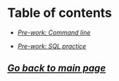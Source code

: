 # Table of contents

- [*Pre-work: Command line*](../401/401prework-command-line.md)

- [*Pre-work: SQL practice*](../401/401prework-sql-practice.md)

## [*Go back to main page*](../README.md)

